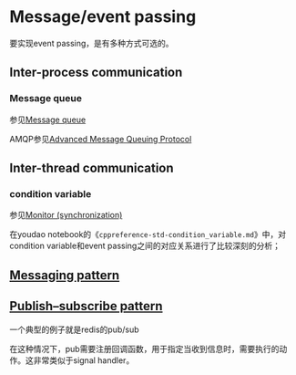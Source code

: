 # Message/event passing

要实现event passing，是有多种方式可选的。


## Inter-process communication

### Message queue

参见[Message queue](https://en.wikipedia.org/wiki/Message_queue)


AMQP参见[Advanced Message Queuing Protocol](https://en.wikipedia.org/wiki/Advanced_Message_Queuing_Protocol)



## Inter-thread communication

### condition variable

参见[Monitor (synchronization)](https://en.wikipedia.org/wiki/Monitor_(synchronization))

在youdao notebook的《`cppreference-std-condition_variable.md`》中，对condition variable和event passing之间的对应关系进行了比较深刻的分析；



## [Messaging pattern](https://en.wikipedia.org/wiki/Messaging_pattern)



## [Publish–subscribe pattern](https://en.wikipedia.org/wiki/Publish%E2%80%93subscribe_pattern)

一个典型的例子就是redis的pub/sub

在这种情况下，pub需要注册回调函数，用于指定当收到信息时，需要执行的动作。这非常类似于signal handler。
